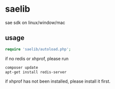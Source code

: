 saelib
======

sae sdk on linux/window/mac

usage
------

```php
require 'saelib/autoload.php';
```

if no redis or xhprof, please run

```bash
composer update
apt-get install redis-server
```

if xhprof has not been installed, please install it first.
